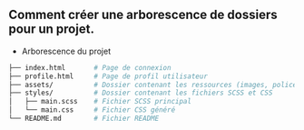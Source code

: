 ## Comment créer une arborescence de dossiers pour un projet.

- Arborescence du projet

```bash
├── index.html       # Page de connexion
├── profile.html     # Page de profil utilisateur
├── assets/          # Dossier contenant les ressources (images, polices, etc.)
├── styles/          # Dossier contenant les fichiers SCSS et CSS
│   ├── main.scss    # Fichier SCSS principal
│   └── main.css     # Fichier CSS généré
└── README.md        # Fichier README
```